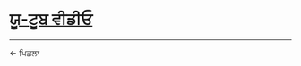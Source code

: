 # [ਯੂ-ਟੂਬ ਵੀਡੀਓ](https://youtu.be/d9wiK37kWlc?t=33)

----
<a class="anchor" onclick="window.history.back()"> &larr; ਪਿਛਲਾ </a>